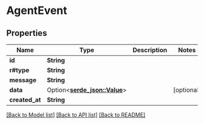 # AgentEvent

## Properties

Name | Type | Description | Notes
------------ | ------------- | ------------- | -------------
**id** | **String** |  | 
**r#type** | **String** |  | 
**message** | **String** |  | 
**data** | Option<[**serde_json::Value**](.md)> |  | [optional]
**created_at** | **String** |  | 

[[Back to Model list]](../README.md#documentation-for-models) [[Back to API list]](../README.md#documentation-for-api-endpoints) [[Back to README]](../README.md)


